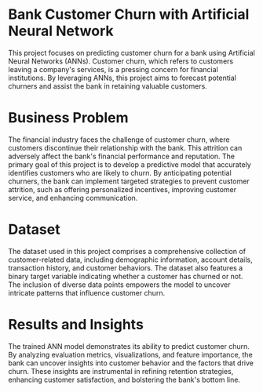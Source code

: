 # Bank Customer Churn with Artificial Neural Network
This project focuses on predicting customer churn for a bank using Artificial Neural Networks (ANNs). Customer churn, which refers to customers leaving a company's services, is a pressing concern for financial institutions. By leveraging ANNs, this project aims to forecast potential churners and assist the bank in retaining valuable customers.

# Business Problem
The financial industry faces the challenge of customer churn, where customers discontinue their relationship with the bank. This attrition can adversely affect the bank's financial performance and reputation. The primary goal of this project is to develop a predictive model that accurately identifies customers who are likely to churn. By anticipating potential churners, the bank can implement targeted strategies to prevent customer attrition, such as offering personalized incentives, improving customer service, and enhancing communication.

# Dataset
The dataset used in this project comprises a comprehensive collection of customer-related data, including demographic information, account details, transaction history, and customer behaviors. The dataset also features a binary target variable indicating whether a customer has churned or not. The inclusion of diverse data points empowers the model to uncover intricate patterns that influence customer churn.

# Results and Insights
The trained ANN model demonstrates its ability to predict customer churn. By analyzing evaluation metrics, visualizations, and feature importance, the bank can uncover insights into customer behavior and the factors that drive churn. These insights are instrumental in refining retention strategies, enhancing customer satisfaction, and bolstering the bank's bottom line.
